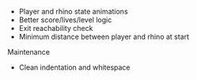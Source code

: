 * Player and rhino state animations
* Better score/lives/level logic
* Exit reachability check
* Minimum distance between player and rhino at start

Maintenance
* Clean indentation and whitespace


